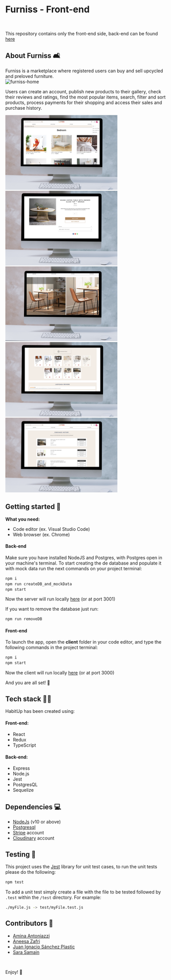 # Furniss - Front-end

</br>

This repository contains only the front-end side, back-end can be found [here](https://github.com/juansp92/thesisProjectBackend)

## About Furniss 🛋

Furniss is a marketplace where registered users can buy and sell upcycled and preloved furniture. </br>
<img src="./screenshots/mockup-home.png" alt="furniss-home" width="800"/>

Users can create an account, publish new products to their gallery, check their reviews and ratings, find the most popular items, search, filter and sort products, process payments for their shopping and access their sales and purchase history. </br>

![Furniss Category](./screenshots/mockup-category-small.png)
![Furniss Product Details](./screenshots/mockup-details-small.png)
![Furniss Zoom](./screenshots/mockup-zoom-small.png)
![Furniss User Gallery](./screenshots/mockup-usergallery-small.png)
![Furniss Zoom](./screenshots/mockup-history-small.png)

## Getting started 🚀

**What you need:**

- Code editor (ex. Visual Studio Code)
- Web browser (ex. Chrome)

#### Back-end

Make sure you have installed NodeJS and Postgres, with Postgres open in your machine's terminal.
To start creating the de database and populate it with mock data run the next commands on your project terminal:

```bash
npm i
npm run createDB_and_mockData
npm start
```

Now the server will run locally [here](http://localhost:3001) (or at port 3001)

If you want to remove the database just run:

```bash
npm run removeDB
```

#### Front-end

To launch the app, open the **client** folder in your code editor, and type the following commands in the project terminal:

```bash
npm i
npm start
```

Now the client will run locally [here](http://localhost:3000) (or at port 3000)

And you are all set! 🎉

## Tech stack 👩‍💻

HabitUp has been created using:

#### Front-end:

- React
- Redux
- TypeScript

#### Back-end:

- Express
- Node.js
- Jest
- PostgresQL
- Sequelize

## Dependencies 💻

- [NodeJs](https://nodejs.org/en/) (v10 or above)
- [Postgresql](https://www.postgresql.org/)
- [Stripe](https://stripe.com/en-gb) account
- [Cloudinary](https://cloudinary.com/) account

## Testing 🧪

This project uses the [Jest](https://jestjs.io/) library for unit test cases, to run the unit tests please do the following:

```bash
npm test
```

To add a unit test simply create a file with the file to be tested followed by `.test` within the `/test` directory. For example:

```bash
./myFile.js -> test/myFile.test.js
```

## Contributors 🍍

- [Amina Antoniazzi](https://github.com/amantoniazzi)
- [Aneesa Zafri](https://github.com/neesafarza)
- [Juan Ignacio Sánchez Plastic](https://github.com/juan-ignacio-sanchez-plastic)
- [Sara Samain](https://github.com/sarasamain)

</br>

Enjoy! 🐣
